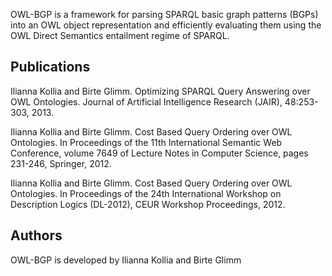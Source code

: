 OWL-BGP is a framework for parsing SPARQL basic graph patterns (BGPs) into an OWL object representation and efficiently evaluating them using the OWL Direct Semantics entailment regime of SPARQL.

## Publications ##
Ilianna Kollia and Birte Glimm. Optimizing SPARQL Query Answering over
OWL Ontologies. Journal of Artificial Intelligence Research (JAIR), 48:253-303, 2013.

Ilianna Kollia and Birte Glimm. Cost Based Query Ordering over OWL Ontologies.
In Proceedings of the 11th International Semantic Web Conference,
volume 7649 of Lecture Notes in Computer Science, pages 231-246, Springer, 2012.

Ilianna Kollia and Birte Glimm. Cost Based Query Ordering over OWL Ontologies.
In Proceedings of the 24th International Workshop on Description
Logics (DL-2012), CEUR Workshop Proceedings, 2012.

## Authors ##
OWL-BGP is developed by Ilianna Kollia and Birte Glimm